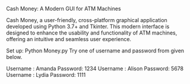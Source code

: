 Cash Money: A Modern GUI for ATM Machines

Cash Money, a user-friendly, cross-platform graphical application developed using Python 3.7+ and Tkinter. This modern interface is designed to enhance the usability and functionality of ATM machines, offering an intuitive and seamless user experience.

Set up: Python Money.py
Try one of username and password from given below.

Username : Amanda   Password: 1234
Username : Alison   Password: 5678
Username : Lydia   Password: 1111
